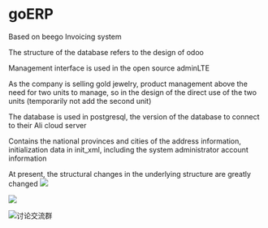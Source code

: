 # goERP
Based on beego Invoicing system

The structure of the database refers to the design of odoo

Management interface is used in the open source adminLTE

As the company is selling gold jewelry, product management above the need for two units to manage, so in the design of the direct use of the two units (temporarily not add the second unit)

The database is used in postgresql, the version of the database to connect to their Ali cloud server

Contains the national provinces and cities of the address information, initialization data in init_xml, including the system administrator account information

At present, the structural changes in the underlying structure are greatly changed
![](http://i.imgur.com/IXXL2vO.png)

![](http://i.imgur.com/njEhm4t.png)



![讨论交流群](http://i.imgur.com/8XcXlLL.png)
